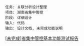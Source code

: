 	任务: 关联分析设计整理
	项目: 湖南省集中管控
	阶段: 详细设计
	输入: 代码
	输出: 设计文档, 未完成功能说明


[[未完成]省集中管控基本功能测试报告](airmail://message?mail=lidong.yang%40pekall.com&messageid=AFsAGACuI96xxMSuJhvaJ4rh)
